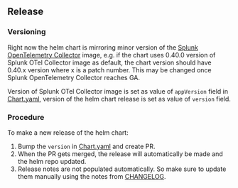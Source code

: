 ## Release

### Versioning

Right now the helm chart is mirroring minor version of the [Splunk OpenTelemetry Collector](https://github.com/signalfx/splunk-otel-collector) image, e.g. if the
chart uses 0.40.0 version of Splunk OTel Collector image as default, the chart version should have 0.40.x version where x is a patch number. This may be changed
once Splunk OpenTelemetry Collector reaches GA.

Version of Splunk OTel Collector image is set as value of `appVersion` field in [Chart.yaml](helm-charts/splunk-otel-collector/Chart.yaml), version of the helm
chart release is set as value of `version` field.

### Procedure

To make a new release of the helm chart:
1. Bump the `version` in [Chart.yaml](helm-charts/splunk-otel-collector/Chart.yaml) and create PR.
2. When the PR gets merged, the release will automatically be made and the helm repo updated.
3. Release notes are not populated automatically. So make sure to update them manually using the notes from [CHANGELOG](./CHANGELOG.md).
